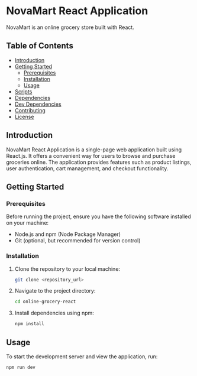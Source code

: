# NovaMart React Application

NovaMart is an online grocery store built with React.

## Table of Contents

- [Introduction](#introduction)
- [Getting Started](#getting-started)
  - [Prerequisites](#prerequisites)
  - [Installation](#installation)
  - [Usage](#usage)
- [Scripts](#scripts)
- [Dependencies](#dependencies)
- [Dev Dependencies](#dev-dependencies)
- [Contributing](#contributing)
- [License](#license)

## Introduction

NovaMart React Application is a single-page web application built using React.js. It offers a convenient way for users to browse and purchase groceries online. The application provides features such as product listings, user authentication, cart management, and checkout functionality.

## Getting Started

### Prerequisites

Before running the project, ensure you have the following software installed on your machine:

- Node.js and npm (Node Package Manager)
- Git (optional, but recommended for version control)

### Installation

1. Clone the repository to your local machine:

   ```bash
   git clone <repository_url>
   ```

2. Navigate to the project directory:

   ```bash
   cd online-grocery-react
   ```

3. Install dependencies using npm:

   ```bash
   npm install
   ```

## Usage

To start the development server and view the application, run:

```bash
npm run dev
```
